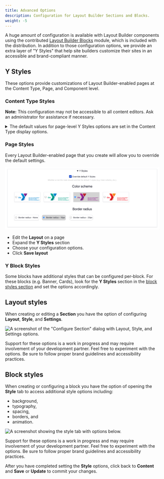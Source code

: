 ```yaml
---
title: Advanced Options
description: Configuration for Layout Builder Sections and Blocks.
weight: -5
---
```


A huge amount of configuration is available with Layout Builder components using the contributed [Layout Builder Blocks](https://www.drupal.org/project/layout_builder_blocks) module, which is included with the distribution. In addition to those configuration options, we provide an extra layer of "Y Styles" that help site builders customize their sites in an accessible and brand-compliant manner.

## Y Styles

These options provide customizations of Layout Builder-enabled pages at the Content Type, Page, and Component level.

### Content Type Styles

**Note:** This configuration may not be accessible to all content editors. Ask an administrator for assistance if necessary.

<details><summary>The default values for page-level Y Styles options are set in the Content Type display options.</summary>

To access them:

- Go to **Admin** > **Structure** > **Content types** > **Landing Page (Layout Builder)** (or another LB-enabled content type) > **Manage display**
- Ensure you're acting on the **Default** display, then click **Manage layout**.![A screenshot of the "Manage display" administration screen.](lb-advanced--manage-layout.png)
- Expand the **Y Styles** section
- Choose your default configuration options. These will set the defaults for **every _new_ node of this Content Type**. Existing content will _not_ be effected.
- Click **Save layout**
</details>

### Page Styles

Every Layout Builder-enabled page that you create will allow you to override the default settings. 

![A screenshot displayinf the "Y Styles" configuration section.](lb--advanced--y-styles.png)
 
- Edit the **Layout** on a page
- Expand the **Y Styles** section
- Choose your configuration options.
- Click **Save layout**

### Y Block Styles

Some blocks have additional styles that can be configured per-block. For these blocks (e.g. Banner, Cards), look for the **Y Styles** section in the [block styles section](#block-styles) and set the options accordingly.

## Layout styles

When creating or editing a **Section** you have the option of configuring **Layout**, **Style**, and **Settings**.

![A screenshot of the "Configure Section" dialog with Layout, Style, and Settings options.](../lb_section_settings.gif)

Support for these options is a work in progress and may require involvement of your development partner. Feel free to experiment with the options. Be sure to follow proper brand guidelines and accessibility practices.

## Block styles

When creating or configuring a block you have the option of opening the **Style** tab to access additional style options including:

- background,
- typography,
- spacing,
- borders, and
- animation.

![A screenshot showing the style tab with options below.](lb_block_style.png)

Support for these options is a work in progress and may require involvement of your development partner. Feel free to experiment with the options. Be sure to follow proper brand guidelines and accessibility practices.

After you have completed setting the **Style** options, click back to **Content** and **Save** or **Update** to commit your changes.